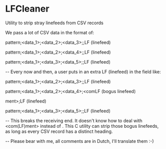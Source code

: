 # LFCleaner
Utility to strip stray linefeeds from CSV records

We pass a lot of CSV data in the format of:

pattern;<data_1>;<data_2>;<data_3>;<comment>;LF (linefeed)

pattern;<data_1>;<data_2>;<data_4>;<comment>;LF (linefeed)

pattern;<data_1>;<data_3>;<data_5>;<comment>;LF (linefeed)


--
Every now and then, a user puts in an extra LF (linefeed) in the <comment> field like:
  
pattern;<data_1>;<data_2>;<data_3>;<comment>;LF (linefeed)

pattern;<data_1>;<data_2>;<data_4>;<comLF (bogus linefeed)

ment>;LF (linefeed)

pattern;<data_1>;<data_3>;<data_5>;<comment>;LF (linefeed)
  
  
--
This breaks the receiving end. It doesn't know how to deal with <com(LF)ment> instead of <comment>.
This C utility can strip those bogus linefeeds, as long as every CSV record has a distinct heading.

-- Please bear with me, all comments are in Dutch, I'll translate them :-)
